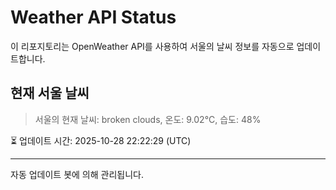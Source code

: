 
# Weather API Status

이 리포지토리는 OpenWeather API를 사용하여 서울의 날씨 정보를 자동으로 업데이트합니다.

## 현재 서울 날씨
> 서울의 현재 날씨: broken clouds, 온도: 9.02°C, 습도: 48%

⏳ 업데이트 시간: 2025-10-28 22:22:29 (UTC)

---
자동 업데이트 봇에 의해 관리됩니다.
